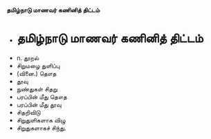 **தமிழ்நாடு மாணவர் கணினித் திட்டம்**
- # தமிழ்நாடு மாணவர் கணினித் திட்டம்
- n. தூறல்
- சிறுமழை துளிப்பு
- (வினை.) தௌத
- தூவு
- நுண்துகள் சிதறு
- பரப்பின் மீது தௌத
- பரப்பின் மீது  தூவு
- சிதறிவிடு
- சிறுதுளிகளாக விழு
- சிறுதுகளாகச் சிந்து.

